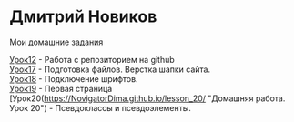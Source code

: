 # Дмитрий Новиков
Мои домашние задания

[Урок12](https://novigatordima.github.io/lesson_12/ "Домашняя работа. Урок 12") - Работа с репозиторием на github  
[Урок17](https://NovigatorDima.github.io/Lesson_17/ "Домашняя работа. Урок 17") - Подготовка файлов. Верстка шапки сайта.  
[Урок18](https://NovigatorDima.github.io/lesson_18/ "Домашняя работа. Урок 18") - Подключение шрифтов.  
[Урок19](https://NovigatorDima.github.io/lesson_19/ "Домашняя работа. Урок 19") - Первая страница  
[Урок20(https://NovigatorDima.github.io/lesson_20/ "Домашняя работа. Урок 20") - Псевдоклассы и псевдоэлементы.
